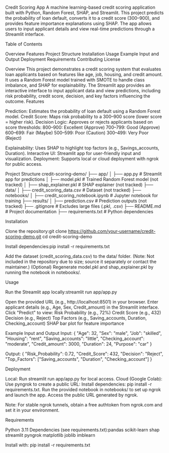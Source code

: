 Credit Scoring App
A machine learning-based credit scoring application built with Python, Random Forest, SHAP, and Streamlit. This project predicts the probability of loan default, converts it to a credit score (300–900), and provides feature importance explanations using SHAP. The app allows users to input applicant details and view real-time predictions through a Streamlit interface.

Table of Contents

Overview
Features
Project Structure
Installation
Usage
Example Input and Output
Deployment
Requirements
Contributing
License

Overview
This project demonstrates a credit scoring system that evaluates loan applicants based on features like age, job, housing, and credit amount. It uses a Random Forest model trained with SMOTE to handle class imbalance, and SHAP for explainability. The Streamlit app provides an interactive interface to input applicant data and view predictions, including risk probability, credit score, decision, and key factors influencing the outcome.
Features

Prediction: Estimates the probability of loan default using a Random Forest model.
Credit Score: Maps risk probability to a 300–900 score (lower score = higher risk).
Decision Logic: Approves or rejects applicants based on score thresholds:
800–900: Excellent (Approve)
700–799: Good (Approve)
600–699: Fair (Maybe)
500–599: Poor (Caution)
300–499: Very Poor (Reject)


Explainability: Uses SHAP to highlight top factors (e.g., Savings_accounts, Duration).
Interactive UI: Streamlit app for user-friendly input and visualization.
Deployment: Supports local or cloud deployment with ngrok for public access.

Project Structure
credit-scoring-demo/
├── app/
│   ├── app.py              # Streamlit app for predictions
│   ├── model.pkl           # Trained Random Forest model (not tracked)
│   ├── shap_explainer.pkl  # SHAP explainer (not tracked)
├── data/
│   ├── credit_scoring_data.csv  # Dataset (not tracked)
├── notebooks/
│   ├── credit_scoring_notebook.ipynb  # Jupyter notebook for training
├── results/
│   ├── prediction.csv      # Prediction outputs (not tracked)
├── .gitignore              # Excludes large files (.pkl, .csv)
├── README.md               # Project documentation
├── requirements.txt        # Python dependencies

Installation

Clone the repository:git clone https://github.com/your-username/credit-scoring-demo.git
cd credit-scoring-demo


Install dependencies:pip install -r requirements.txt


Add the dataset (credit_scoring_data.csv) to the data/ folder. (Note: Not included in the repository due to size; source it separately or contact the maintainer.)
(Optional) Regenerate model.pkl and shap_explainer.pkl by running the notebook in notebooks/.

Usage

Run the Streamlit app locally:streamlit run app/app.py


Open the provided URL (e.g., http://localhost:8501) in your browser.
Enter applicant details (e.g., Age, Sex, Credit_amount) in the Streamlit interface.
Click "Predict" to view:
Risk Probability (e.g., 72%)
Credit Score (e.g., 432)
Decision (e.g., Reject)
Top Factors (e.g., Saving_accounts, Duration, Checking_account)
SHAP bar plot for feature importance



Example Input and Output
Input:
{
    "Age": 32,
    "Sex": "male",
    "Job": "skilled",
    "Housing": "rent",
    "Saving_accounts": "little",
    "Checking_account": "moderate",
    "Credit_amount": 3000,
    "Duration": 24,
    "Purpose": "car"
}

Output:
{
    "Risk_Probability": 0.72,
    "Credit_Score": 432,
    "Decision": "Reject",
    "Top_Factors": ["Saving_accounts", "Duration", "Checking_account"]
}

Deployment

Local: Run streamlit run app/app.py for local access.
Cloud (Google Colab): Use pyngrok to create a public URL:
Install dependencies: pip install -r requirements.txt.
Run the provided notebook in notebooks/ to set up ngrok and launch the app.
Access the public URL generated by ngrok.


Note: For stable ngrok tunnels, obtain a free authtoken from ngrok.com and set it in your environment.

Requirements

Python 3.11
Dependencies (see requirements.txt):pandas
scikit-learn
shap
streamlit
pyngrok
matplotlib
joblib
imblearn



Install with:
pip install -r requirements.txt

